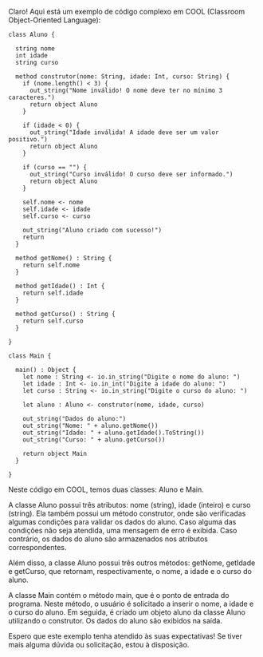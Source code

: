 Claro! Aqui está um exemplo de código complexo em COOL (Classroom Object-Oriented Language):

```
class Aluno {

  string nome
  int idade
  string curso
  
  method construtor(nome: String, idade: Int, curso: String) {
    if (nome.length() < 3) {
      out_string("Nome inválido! O nome deve ter no mínimo 3 caracteres.")
      return object Aluno
    }
    
    if (idade < 0) {
      out_string("Idade inválida! A idade deve ser um valor positivo.")
      return object Aluno
    }
    
    if (curso == "") {
      out_string("Curso inválido! O curso deve ser informado.")
      return object Aluno
    }
    
    self.nome <- nome
    self.idade <- idade
    self.curso <- curso
    
    out_string("Aluno criado com sucesso!")
    return
  }
  
  method getNome() : String {
    return self.nome
  }
  
  method getIdade() : Int {
    return self.idade
  }
  
  method getCurso() : String {
    return self.curso
  }
  
}

class Main {

  main() : Object {
    let nome : String <- io.in_string("Digite o nome do aluno: ")
    let idade : Int <- io.in_int("Digite a idade do aluno: ")
    let curso : String <- io.in_string("Digite o curso do aluno: ")
    
    let aluno : Aluno <- construtor(nome, idade, curso)
    
    out_string("Dados do aluno:")
    out_string("Nome: " + aluno.getNome())
    out_string("Idade: " + aluno.getIdade().ToString())
    out_string("Curso: " + aluno.getCurso())
    
    return object Main
  }

}
```

Neste código em COOL, temos duas classes: Aluno e Main. 

A classe Aluno possui três atributos: nome (string), idade (inteiro) e curso (string). Ela também possui um método construtor, onde são verificadas algumas condições para validar os dados do aluno. Caso alguma das condições não seja atendida, uma mensagem de erro é exibida. Caso contrário, os dados do aluno são armazenados nos atributos correspondentes.

Além disso, a classe Aluno possui três outros métodos: getNome, getIdade e getCurso, que retornam, respectivamente, o nome, a idade e o curso do aluno.

A classe Main contém o método main, que é o ponto de entrada do programa. Neste método, o usuário é solicitado a inserir o nome, a idade e o curso do aluno. Em seguida, é criado um objeto aluno da classe Aluno utilizando o construtor. Os dados do aluno são exibidos na saída.

Espero que este exemplo tenha atendido às suas expectativas! Se tiver mais alguma dúvida ou solicitação, estou à disposição.